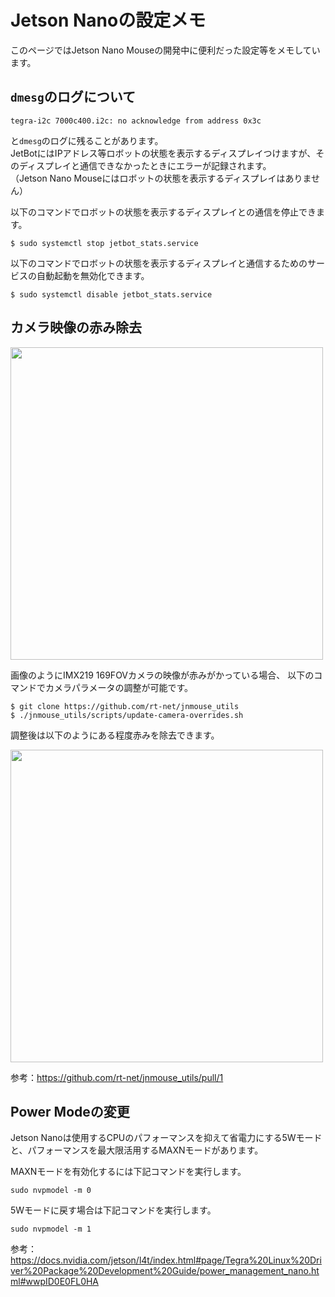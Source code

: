 
# Jetson Nanoの設定メモ

このページではJetson Nano Mouseの開発中に便利だった設定等をメモしています。

## `dmesg`のログについて

```
tegra-i2c 7000c400.i2c: no acknowledge from address 0x3c
```
と`dmesg`のログに残ることがあります。  
JetBotにはIPアドレス等ロボットの状態を表示するディスプレイつけますが、そのディスプレイと通信できなかったときにエラーが記録されます。  
（Jetson Nano Mouseにはロボットの状態を表示するディスプレイはありません）

以下のコマンドでロボットの状態を表示するディスプレイとの通信を停止できます。

```
$ sudo systemctl stop jetbot_stats.service
```

以下のコマンドでロボットの状態を表示するディスプレイと通信するためのサービスの自動起動を無効化できます。

```
$ sudo systemctl disable jetbot_stats.service
```

## カメラ映像の赤み除去

<img src="https://user-images.githubusercontent.com/3256629/97837878-6d9c8580-1d22-11eb-855d-73a89e8a40d6.png" width="500px">

画像のようにIMX219 169FOVカメラの映像が赤みがかっている場合、
以下のコマンドでカメラパラメータの調整が可能です。

```
$ git clone https://github.com/rt-net/jnmouse_utils
$ ./jnmouse_utils/scripts/update-camera-overrides.sh
```

調整後は以下のようにある程度赤みを除去できます。

<img src="https://user-images.githubusercontent.com/3256629/97837884-6f664900-1d22-11eb-92a7-125bdd624445.png" width="500px">

参考：https://github.com/rt-net/jnmouse_utils/pull/1

## Power Modeの変更

Jetson Nanoは使用するCPUのパフォーマンスを抑えて省電力にする5Wモードと、パフォーマンスを最大限活用するMAXNモードがあります。

MAXNモードを有効化するには下記コマンドを実行します。

```
sudo nvpmodel -m 0
```

5Wモードに戻す場合は下記コマンドを実行します。

```
sudo nvpmodel -m 1
```

参考：https://docs.nvidia.com/jetson/l4t/index.html#page/Tegra%20Linux%20Driver%20Package%20Development%20Guide/power_management_nano.html#wwpID0E0FL0HA